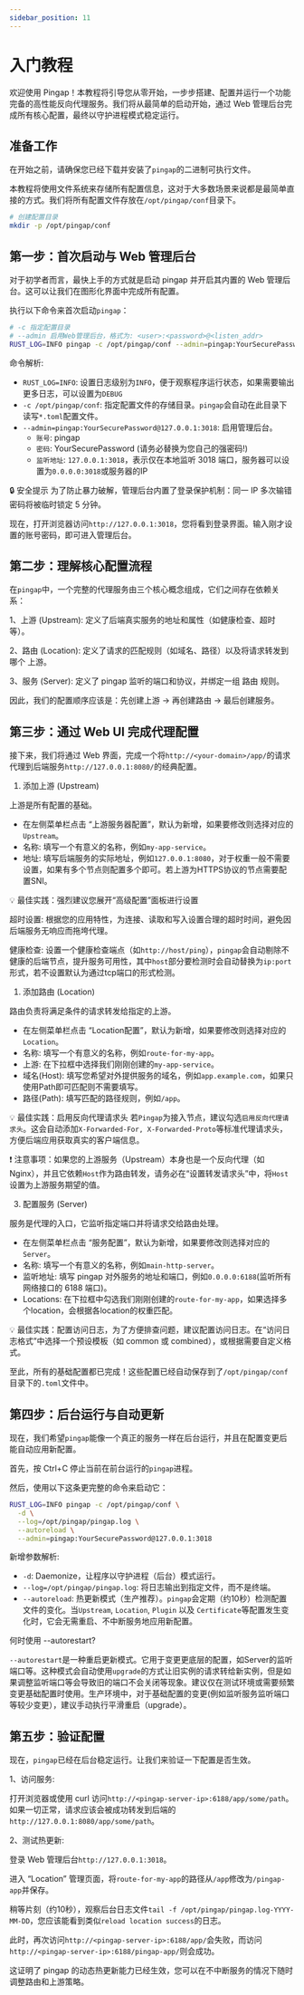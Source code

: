 ```yaml
---
sidebar_position: 11
---
```


# 入门教程

欢迎使用 Pingap！本教程将引导您从零开始，一步步搭建、配置并运行一个功能完备的高性能反向代理服务。我们将从最简单的启动开始，通过 Web 管理后台完成所有核心配置，最终以守护进程模式稳定运行。


## 准备工作

在开始之前，请确保您已经下载并安装了`pingap`的二进制可执行文件。

本教程将使用文件系统来存储所有配置信息，这对于大多数场景来说都是最简单直接的方式。我们将所有配置文件存放在`/opt/pingap/conf`目录下。

```bash
# 创建配置目录
mkdir -p /opt/pingap/conf
```

## 第一步：首次启动与 Web 管理后台

对于初学者而言，最快上手的方式就是启动 pingap 并开启其内置的 Web 管理后台。这可以让我们在图形化界面中完成所有配置。

执行以下命令来首次启动`pingap`：

```bash
# -c 指定配置目录
# --admin 启用Web管理后台，格式为: <user>:<password>@<listen_addr>
RUST_LOG=INFO pingap -c /opt/pingap/conf --admin=pingap:YourSecurePassword@127.0.0.1:3018
```

命令解析:

- `RUST_LOG=INFO`: 设置日志级别为`INFO`，便于观察程序运行状态，如果需要输出更多日志，可以设置为`DEBUG`
- `-c /opt/pingap/conf`: 指定配置文件的存储目录。`pingap`会自动在此目录下读写`*.toml`配置文件。
- `--admin=pingap:YourSecurePassword@127.0.0.1:3018`: 启用管理后台。
   - `账号`: pingap
   - `密码`: YourSecurePassword (请务必替换为您自己的强密码!)
   - `监听地址`: `127.0.0.1:3018`，表示仅在本地监听 3018 端口，服务器可以设置为`0.0.0.0:3018`或服务器的IP

🔒 安全提示
为了防止暴力破解，管理后台内置了登录保护机制：同一 IP 多次输错密码将被临时锁定 5 分钟。

现在，打开浏览器访问`http://127.0.0.1:3018`，您将看到登录界面。输入刚才设置的账号密码，即可进入管理后台。

## 第二步：理解核心配置流程

在`pingap`中，一个完整的代理服务由三个核心概念组成，它们之间存在依赖关系：

1、上游 (Upstream): 定义了后端真实服务的地址和属性（如健康检查、超时等）。

2、路由 (Location): 定义了请求的匹配规则（如域名、路径）以及将请求转发到哪个 上游。

3、服务 (Server): 定义了 pingap 监听的端口和协议，并绑定一组 路由 规则。

因此，我们的配置顺序应该是：先创建上游 → 再创建路由 → 最后创建服务。

## 第三步：通过 Web UI 完成代理配置

接下来，我们将通过 Web 界面，完成一个将`http://<your-domain>/app/`的请求代理到后端服务`http://127.0.0.1:8080/`的经典配置。

1. 添加上游 (Upstream)

上游是所有配置的基础。

- 在左侧菜单栏点击 “上游服务器配置”，默认为新增，如果要修改则选择对应的`Upstream`。
- 名称: 填写一个有意义的名称，例如`my-app-service`。
- 地址: 填写后端服务的实际地址，例如`127.0.0.1:8080`，对于权重一般不需要设置，如果有多个节点则配置多个即可。若上游为HTTPS协议的节点需要配置SNI。

💡 最佳实践：强烈建议您展开“高级配置”面板进行设置

超时设置: 根据您的应用特性，为连接、读取和写入设置合理的超时时间，避免因后端服务无响应而拖垮代理。

健康检查: 设置一个健康检查端点（如`http://host/ping`），`pingap`会自动剔除不健康的后端节点，提升服务可用性，其中`host`部分要检测时会自动替换为`ip:port`形式，若不设置默认为通过tcp端口的形式检测。


1. 添加路由 (Location)

路由负责将满足条件的请求转发给指定的上游。

- 在左侧菜单栏点击 “Location配置”，默认为新增，如果要修改则选择对应的`Location`。
- 名称: 填写一个有意义的名称，例如`route-for-my-app`。
- 上游: 在下拉框中选择我们刚刚创建的`my-app-service`。
- 域名(Host): 填写您希望对外提供服务的域名，例如`app.example.com`，如果只使用Path即可匹配则不需要填写。
- 路径(Path): 填写匹配的路径规则，例如`/app`。

💡 最佳实践：启用反向代理请求头
若`Pingap`为接入节点，建议勾选`启用反向代理请求头`。这会自动添加`X-Forwarded-For, X-Forwarded-Proto`等标准代理请求头，方便后端应用获取真实的客户端信息。

❗ 注意事项：如果您的上游服务（Upstream）本身也是一个反向代理（如 Nginx），并且它依赖`Host`作为路由转发，请务必在“设置转发请求头”中，将`Host`设置为上游服务期望的值。


3. 配置服务 (Server)

服务是代理的入口，它监听指定端口并将请求交给路由处理。

- 在左侧菜单栏点击 “服务配置”，默认为新增，如果要修改则选择对应的`Server`。
- 名称: 填写一个有意义的名称，例如`main-http-server`。
- 监听地址: 填写 pingap 对外服务的地址和端口，例如`0.0.0.0:6188`(监听所有网络接口的 6188 端口)。
- Locations: 在下拉框中勾选我们刚刚创建的`route-for-my-app`，如果选择多个location，会根据各location的权重匹配。

💡 最佳实践：配置访问日志，为了方便排查问题，建议配置访问日志。在“访问日志格式”中选择一个预设模板（如 common 或 combined），或根据需要自定义格式。

至此，所有的基础配置都已完成！这些配置已经自动保存到了`/opt/pingap/conf`目录下的`.toml`文件中。


## 第四步：后台运行与自动更新

现在，我们希望`pingap`能像一个真正的服务一样在后台运行，并且在配置变更后能自动应用新配置。

首先，按 Ctrl+C 停止当前在前台运行的`pingap`进程。

然后，使用以下这条更完整的命令来启动它：

```bash
RUST_LOG=INFO pingap -c /opt/pingap/conf \
  -d \
  --log=/opt/pingap/pingap.log \
  --autoreload \
  --admin=pingap:YourSecurePassword@127.0.0.1:3018
```

新增参数解析:

- `-d`: Daemonize，让程序以守护进程（后台）模式运行。
- `--log=/opt/pingap/pingap.log`: 将日志输出到指定文件，而不是终端。
- `--autoreload`: 热更新模式（生产推荐）。`pingap`会定期（约10秒）检测配置文件的变化。当`Upstream`, `Location`, `Plugin` 以及 `Certificate`等配置发生变化时，它会无需重启、不中断服务地应用新配置。

何时使用 --autorestart?

`--autorestart`是一种重启更新模式。它用于变更更底层的配置，如Server的监听端口等。这种模式会自动使用`upgrade`的方式让旧实例的请求转给新实例，但是如果调整监听端口等会导致旧的端口不会关闭等现象。建议仅在测试环境或需要频繁变更基础配置时使用。生产环境中，对于基础配置的变更(例如监听服务监听端口等较少变更），建议手动执行平滑重启（upgrade）。


## 第五步：验证配置

现在，`pingap`已经在后台稳定运行。让我们来验证一下配置是否生效。

1、访问服务:

打开浏览器或使用 curl 访问`http://<pingap-server-ip>:6188/app/some/path`。如果一切正常，请求应该会被成功转发到后端的`http://127.0.0.1:8080/app/some/path`。

2、测试热更新:

登录 Web 管理后台`http://127.0.0.1:3018`。

进入 “Location” 管理页面，将`route-for-my-app`的路径从`/app`修改为`/pingap-app`并保存。

稍等片刻（约10秒），观察后台日志文件`tail -f /opt/pingap/pingap.log-YYYY-MM-DD`，您应该能看到类似`reload location success`的日志。

此时，再次访问`http://<pingap-server-ip>:6188/app/`会失败，而访问`http://<pingap-server-ip>:6188/pingap-app/`则会成功。

这证明了 pingap 的动态热更新能力已经生效，您可以在不中断服务的情况下随时调整路由和上游策略。

